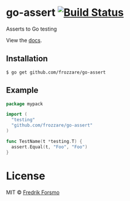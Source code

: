# go-assert [![Build Status](https://travis-ci.org/frozzare/go-assert.svg?branch=master)](https://travis-ci.org/frozzare/go-assert)

Asserts to Go testing

View the [docs](http://godoc.org/github.com/frozzare/go-assert).

## Installation

```
$ go get github.com/frozzare/go-assert
```

## Example

```go
package mypack

import (
  "testing"
  "github.com/frozzare/go-assert"
)

func TestName(t *testing.T) {
  assert.Equal(t, "Foo", "Foo")
}
```

# License

MIT © [Fredrik Forsmo](https://github.com/frozzare)
